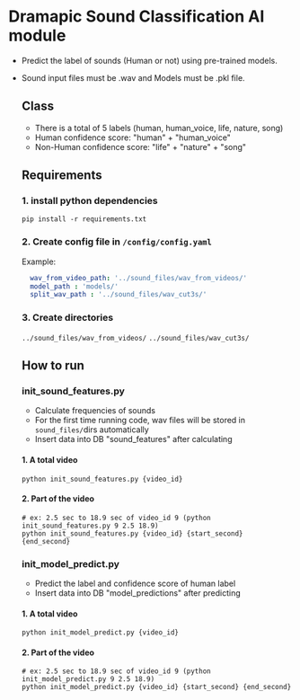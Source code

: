 # Dramapic Sound Classification AI module
- Predict the label of sounds (Human or not) using pre-trained models.
- Sound input files must be .wav and Models must be .pkl file.

  ## Class
    - There is a total of 5 labels (human, human_voice, life, nature,	song)
    - Human confidence score: "human" + "human_voice"
    - Non-Human confidence score: "life" + "nature" + "song"
    
  ## Requirements

  ### 1. install python dependencies
  ```
  pip install -r requirements.txt
  ```
  ### 2. Create config file in `/config/config.yaml` 
  Example:
  ```yaml
    wav_from_video_path: '../sound_files/wav_from_videos/'
    model_path : 'models/'
    split_wav_path : '../sound_files/wav_cut3s/'
  ```
  ### 3. Create directories
  `../sound_files/wav_from_videos/`
  `../sound_files/wav_cut3s/`
  
  ## How to run
  ### init_sound_features.py
  - Calculate frequencies of sounds
  - For the first time running code, wav files will be stored in `sound_files/`dirs automatically
  - Insert data into DB "sound_features" after calculating
  #### 1. A total video
  ```
  python init_sound_features.py {video_id}
  ```
  #### 2. Part of the video
  ```
  # ex: 2.5 sec to 18.9 sec of video_id 9 (python init_sound_features.py 9 2.5 18.9)
  python init_sound_features.py {video_id} {start_second} {end_second}
  ```
  
  ### init_model_predict.py
  - Predict the label and confidence score of human label
  - Insert data into DB "model_predictions" after predicting
  #### 1. A total video
  ```
  python init_model_predict.py {video_id}
  ```
  #### 2. Part of the video
  ```
  # ex: 2.5 sec to 18.9 sec of video_id 9 (python init_model_predict.py 9 2.5 18.9)
  python init_model_predict.py {video_id} {start_second} {end_second}
  ```
 
